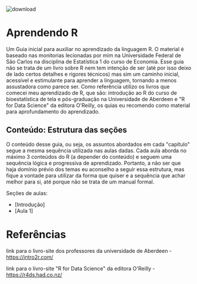 ![download](https://user-images.githubusercontent.com/96084042/160651229-a6f7bbea-298f-4782-87a1-07cef93d1b12.png)

# Aprendendo R
Um Guia inicial para auxiliar no aprendizado da  linguagem R. O material é baseado nas monitorias lecionadas por mim na Universidade Federal de São Carlos na disciplina de Estatística 1 do curso de Economia. Esse guia não se trata de um livro sobre R nem tem intenção de ser (até por isso deixo de lado certos detalhes e rigores técnicos) mas sim um caminho inicial, acessível e estimulante para aprender a linguagem, tornando a menos assustadora como parece ser. Como referência utilizo os livros que comecei meu aprendizado de R, que são: introdução ao R do curso de bioestatística de tela e pós-graduação na Universidade de Aberdeen e "R for Data Science" da editora O'Reilly, os quias eu recomendo como material para aprofundamento do aprendizado.


## Conteúdo: Estrutura das seções
O conteúdo desse guia, ou seja, os assuntos abordados em cada "capítulo" segue a mesma sequência utilizada nas aulas dadas. Cada aula aborda no máximo 3 conteúdos do R (a depender do conteúdo) e seguem uma sequência lógica e progressiva de aprendizado. Portanto, a não ser que haja domínio prévio dos temas eu aconselho a seguir essa estrutura, mas fique a vontade para utilizar da forma que quiser e a sequência que achar melhor para si, até porque não se trata de um manual formal. 

Seções de aulas: 

* [Introdução]
* [Aula 1]







# Referências
link para o livro-site dos professores da universidade de Aberdeen - https://intro2r.com/

link para o livro-site "R for Data Science" da editora O'Reilly - https://r4ds.had.co.nz/
